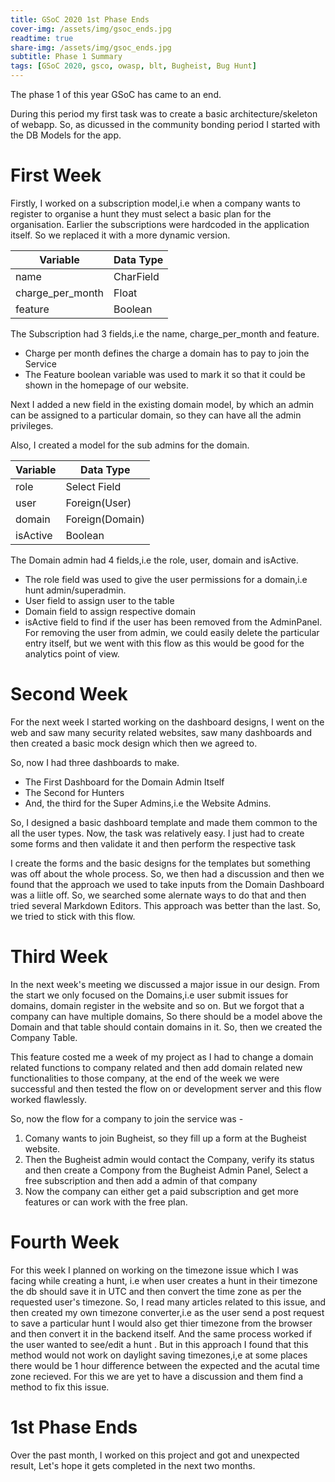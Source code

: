```yaml
---
title: GSoC 2020 1st Phase Ends
cover-img: /assets/img/gsoc_ends.jpg
readtime: true
share-img: /assets/img/gsoc_ends.jpg
subtitle: Phase 1 Summary
tags: [GSoC 2020, gsco, owasp, blt, Bugheist, Bug Hunt]
---
```


The phase 1 of this year GSoC has came to an end.

During this period my first task was to create a basic architecture/skeleton of webapp. So, as dicussed in the community bonding period I started with the DB Models for the app. 

# First Week

Firstly, I worked on a subscription model,i.e when a company wants to register to organise a hunt they must select a basic plan for the organisation. Earlier the subscriptions were hardcoded in the application itself. So we replaced it with a more dynamic version. 

| Variable | Data Type |
| -------- | -------- |
| name | CharField |
| charge_per_month | Float  |
| feature | Boolean |

The Subscription had 3 fields,i.e the name, charge_per_month and feature. 
* Charge per month defines the charge a domain has to pay to join the Service
* The Feature boolean variable was used to mark it so that it could be shown in the homepage of our website.

Next I added a new field in the existing domain model, by which an admin can be assigned to a particular domain, so they can have all the admin privileges.

Also, I created a model for the sub admins for the domain.

| Variable | Data Type |
| -------- | -------- |
| role | Select Field |
| user | Foreign(User)  |
| domain | Foreign(Domain)   |
| isActive | Boolean   |

The Domain admin had 4 fields,i.e the role, user, domain and isActive. 
* The role field was used to give the user permissions for a domain,i.e hunt admin/superadmin.
* User field to assign user to the table
* Domain field to assign respective domain
* isActive field to find if the user has been removed from the AdminPanel. For removing the user from admin, we could easily delete the particular entry itself, but we went with this flow as this would be good for the analytics point of view.

# Second Week

For the next week I started working on the dashboard designs, I went on the web and saw many security related websites, saw many dashboards and then created a basic mock design which then we agreed to.

So, now I had three dashboards to make.
* The First Dashboard for the Domain Admin Itself
* The Second for Hunters
* And, the third for the Super Admins,i.e the Website Admins.

So, I designed a basic dashboard template and made them common to the all the user types.
Now, the task was relatively easy. I just had to create some forms and then validate it and then perform the respective task

I create the forms and the basic designs for the templates but something was off about the whole process. So, we then had a discussion and then we found that the approach we used to take inputs from the Domain Dashboard was a liitle off. So, we searched some alernate ways to do that and then tried several Markdown Editors. This approach was better than the last. So, we tried to stick with this flow.

# Third Week

In the next week's meeting we discussed a major issue in our design. From the start we only focused on the Domains,i.e user submit issues for domains, domain register in the website and so on. But we forgot that a company can have multiple domains, So there should be a model above the Domain and that table should contain domains in it. So, then we created the Company Table.

This feature costed me a week of my project as I had to change a domain related functions to company related and then add domain related new functionalities to those company, at the end of the week we were successful and then tested the flow on or development server and this flow worked flawlessly.

So, now the flow for a company to join the service was -
1.  Comany wants to join Bugheist, so they fill up a form at the Bugheist website.
2.  Then the Bugheist admin would contact the Company, verify its status and then create a Compony from the Bugheist Admin Panel, Select a free subscription and then add a admin of that company
3.  Now the company can either get a paid subscription and get more features or can work with the free plan.

# Fourth Week
For this week I planned on working on the timezone issue which I was facing while creating a hunt, i.e when user creates a hunt in their timezone the db should save it in UTC and then convert the time zone as per the requested user's timezone. So, I read many articles related to this issue, and then created my own timezone converter,i.e as the user send a post request to save a particular hunt I would also get thier timezone from the browser and then convert it in the backend itself. And the same process worked if the user wanted to see/edit a hunt . But in this approach I found that this method would not work on daylight saving timezones,i,e at some places there would be 1 hour difference between the expected and the acutal time zone recieved. For this we are yet to have a discussion and them find a method to fix this issue.

# 1st Phase Ends
Over the past month, I worked on this project and got and unexpected result, Let's hope it gets completed in the next two months.
